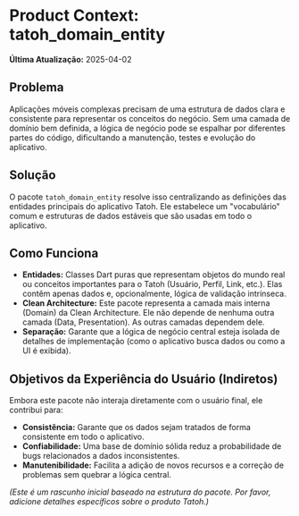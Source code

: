 # Product Context: tatoh_domain_entity

**Última Atualização:** 2025-04-02

## Problema

Aplicações móveis complexas precisam de uma estrutura de dados clara e consistente para representar os conceitos do negócio. Sem uma camada de domínio bem definida, a lógica de negócio pode se espalhar por diferentes partes do código, dificultando a manutenção, testes e evolução do aplicativo.

## Solução

O pacote `tatoh_domain_entity` resolve isso centralizando as definições das entidades principais do aplicativo Tatoh. Ele estabelece um "vocabulário" comum e estruturas de dados estáveis que são usadas em todo o aplicativo.

## Como Funciona

*   **Entidades:** Classes Dart puras que representam objetos do mundo real ou conceitos importantes para o Tatoh (Usuário, Perfil, Link, etc.). Elas contêm apenas dados e, opcionalmente, lógica de validação intrínseca.
*   **Clean Architecture:** Este pacote representa a camada mais interna (Domain) da Clean Architecture. Ele não depende de nenhuma outra camada (Data, Presentation). As outras camadas dependem dele.
*   **Separação:** Garante que a lógica de negócio central esteja isolada de detalhes de implementação (como o aplicativo busca dados ou como a UI é exibida).

## Objetivos da Experiência do Usuário (Indiretos)

Embora este pacote não interaja diretamente com o usuário final, ele contribui para:

*   **Consistência:** Garante que os dados sejam tratados de forma consistente em todo o aplicativo.
*   **Confiabilidade:** Uma base de domínio sólida reduz a probabilidade de bugs relacionados a dados inconsistentes.
*   **Manutenibilidade:** Facilita a adição de novos recursos e a correção de problemas sem quebrar a lógica central.

*(Este é um rascunho inicial baseado na estrutura do pacote. Por favor, adicione detalhes específicos sobre o produto Tatoh.)*
